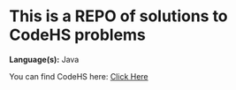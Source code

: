 # This is a REPO of solutions to CodeHS problems

**Language(s):** Java

You can find CodeHS here: [Click Here](https://codehs.com/)